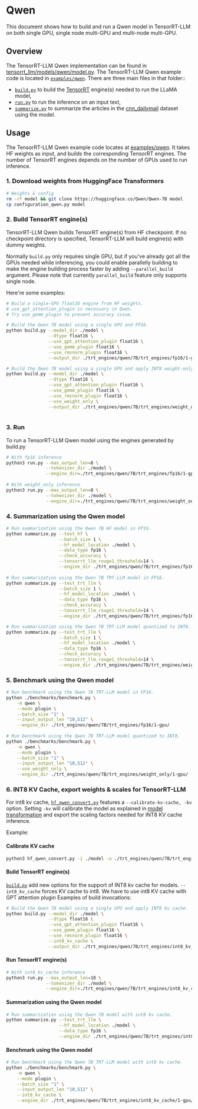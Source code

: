 # Qwen

This document shows how to build and run a Qwen model in TensorRT-LLM on both single GPU, single node multi-GPU and multi-node multi-GPU.

## Overview

The TensorRT-LLM Qwen implementation can be found in [tensorrt_llm/models/qwen/model.py](../../tensorrt_llm/models/qwen/model.py). The TensorRT-LLM Qwen example code is located in [`examples/qwen`](./). There are three main files in that folder::

 * [`build.py`](./build.py) to build the [TensorRT](https://developer.nvidia.com/tensorrt) engine(s) needed to run the LLaMA model,
 * [`run.py`](./run.py) to run the inference on an input text,
 * [`summarize.py`](./summarize.py) to summarize the articles in the [cnn_dailymail](https://huggingface.co/datasets/cnn_dailymail) dataset using the model.

## Usage

The TensorRT-LLM Qwen example code locates at [examples/qwen](./). It takes HF weights as input, and builds the corresponding TensorRT engines. The number of TensorRT engines depends on the number of GPUs used to run inference.


### 1. Download weights from HuggingFace Transformers

```bash
# Weights & config
rm -rf model && git clone https://huggingface.co/Qwen/Qwen-7B model
cp configuration_qwen.py model
```
### 2. Build TensorRT engine(s)

TensorRT-LLM Qwen builds TensorRT engine(s) from HF checkpoint. If no checkpoint directory is specified, TensorRT-LLM will build engine(s) with dummy weights.

Normally `build.py` only requires single GPU, but if you've already got all the GPUs needed while inferencing, you could enable parallelly building to make the engine building process faster by adding `--parallel_build` argument. Please note that currently `parallel_build` feature only supports single node.

Here're some examples:

```bash
# Build a single-GPU float16 engine from HF weights.
# use_gpt_attention_plugin is necessary in Qwen.
# Try use_gemm_plugin to prevent accuracy issue.

# Build the Qwen 7B model using a single GPU and FP16.
python build.py --model_dir ./model \
                --dtype float16 \
                --use_gpt_attention_plugin float16 \
                --use_gemm_plugin float16 \
                --use_rmsnorm_plugin float16 \
                --output_dir ./trt_engines/qwen/7B/trt_engines/fp16/1-gpu/

# Build the Qwen 7B model using a single GPU and apply INT8 weight-only quantization.
python build.py --model_dir ./model \
                --dtype float16 \
                --use_gpt_attention_plugin float16 \
                --use_gemm_plugin float16 \
                --use_rmsnorm_plugin float16 \
                --use_weight_only \
                --output_dir ./trt_engines/qwen/7B/trt_engines/weight_only/1-gpu/
                
```

### 3. Run

To run a TensorRT-LLM Qwen model using the engines generated by build.py

```bash
# With fp16 inference
python3 run.py --max_output_len=8 \
               --tokenizer_dir ./model \
               --engine_dir=./trt_engines/qwen/7B/trt_engines/fp16/1-gpu/
               
# With weight_only inference
python3 run.py --max_output_len=8 \
               --tokenizer_dir ./model \
               --engine_dir=./trt_engines/qwen/7B/trt_engines/weight_only/1-gpu/
```

### 4. Summarization using the Qwen model

```bash
# Run summarization using the Qwen 7B HF model in FP16.
python summarize.py --test_hf \
                    --batch_size 1 \
                    --hf_model_location ./model \
                    --data_type fp16 \
                    --check_accuracy \
                    --tensorrt_llm_rouge1_threshold=14 \
                    --engine_dir ./trt_engines/qwen/7B/trt_engines/fp16/1-gpu/
                    
# Run summarization using the Qwen 7B TRT-LLM model in FP16.
python summarize.py --test_trt_llm \
                    --batch_size 1 \
                    --hf_model_location ./model \
                    --data_type fp16 \
                    --check_accuracy \
                    --tensorrt_llm_rouge1_threshold=14 \
                    --engine_dir ./trt_engines/qwen/7B/trt_engines/fp16/1-gpu/

# Run summarization using the Qwen 7B TRT-LLM model quantized to INT8.
python summarize.py --test_trt_llm \
                    --batch_size 1 \
                    --hf_model_location ./model \
                    --data_type fp16 \
                    --check_accuracy \
                    --tensorrt_llm_rouge1_threshold=14 \
                    --engine_dir ./trt_engines/qwen/7B/trt_engines/weight_only/1-gpu/
```

### 5. Benchmark using the Qwen model
```bash
# Run benchmark using the Qwen 7B TRT-LLM model in FP16.
python ./benchmarks/benchmark.py \
    -m qwen \
    --mode plugin \
    --batch_size "1" \
    --input_output_len "10,512" \
    --engine_dir ./trt_engines/qwen/7B/trt_engines/fp16/1-gpu/
    
# Run benchmark using the Qwen 7B TRT-LLM model quantized to INT8.
python ./benchmarks/benchmark.py \
    -m qwen \
    --mode plugin \
    --batch_size "1" \
    --input_output_len "10,512" \
    --use_weight_only \
    --engine_dir ./trt_engines/qwen/7B/trt_engines/weight_only/1-gpu/

```

### 6. INT8 KV Cache, export weights & scales for TensorRT-LLM

For int8 kv cache, [`hf_qwen_convert.py`](./hf_qwen_convert.py) features a
`--calibrate-kv-cache, -kv` option. Setting `-kv` will calibrate the model as
explained in [model transformation](#model-transformation) and export the
scaling factors needed for INT8 KV cache inference.

Example:

#### Calibrate KV cache
```bash
python3 hf_qwen_convert.py -i ./model -o ./trt_engines/qwen/7B/trt_engines/int8_kv_cache/ --calibrate-kv-cache -t float16
```

#### Build TensorRT engine(s)

[`build.py`](./build.py) add new options for the support of INT8 kv cache for models.
`--int8_kv_cache` forces KV cache to int8. We have to use int8 KV cache with GPT attention plugin
Examples of build invocations:

```bash
# Build the Qwen 7B model using a single GPU and apply INT8 kv cache.
python build.py --model_dir ./model \
                --dtype float16 \
                --use_gpt_attention_plugin float16 \
                --use_gemm_plugin float16 \
                --use_rmsnorm_plugin float16 \
                --int8_kv_cache \
                --output_dir ./trt_engines/qwen/7B/trt_engines/int8_kv_cache/1-gpu/
```
#### Run TensorRT engine(s)
```bash
# With int8_kv_cache inference
python3 run.py --max_output_len=10 \
               --tokenizer_dir ./model \
               --engine_dir=./trt_engines/qwen/7B/trt_engines/int8_kv_cache/1-gpu/
```

#### Summarization using the Qwen model

```bash
# Run summarization using the Qwen 7B model with int8 kv cache.
python summarize.py --test_trt_llm \
                    --hf_model_location ./model \
                    --data_type fp16 \
                    --engine_dir ./trt_engines/qwen/7B/trt_engines/int8_kv_cache/1-gpu/
```
#### Benchmark using the Qwen model
```bash
# Run benchmark using the Qwen 7B TRT-LLM model with int8 kv cache.
python ./benchmarks/benchmark.py \
    -m qwen \
    --mode plugin \
    --batch_size "1" \
    --input_output_len "10,512" \
    --int8_kv_cache \
    --engine_dir ./trt_engines/qwen/7B/trt_engines/int8_kv_cache/1-gpu/
```